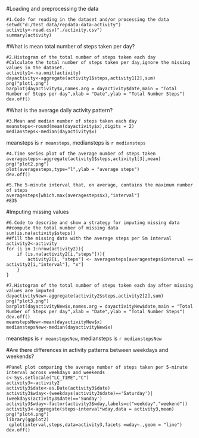 

#Loading and preprocessing the data
```{r simulation,echo=TRUE,results="hide"}
#1.Code for reading in the dataset and/or processing the data
setwd("d:/test data/repdata-data-activity")
activity<-read.csv("./activity.csv")
summary(activity)

```

#What is mean total number of steps taken per day?
```{r,results="hide"}
#2.Histogram of the total number of steps taken each day
#Calculate the total number of steps taken per day,ignore the missing values in the dataset.
activity1<-na.omit(activity)
dayactivity<-aggregate(activity1$steps,activity1[2],sum)
png("plot1.png")
barplot(dayactivity$x,names.arg = dayactivity$date,main = "Total Number of Steps per day",xlab = "Date",ylab = "Total Number Steps")
dev.off()
```
#What is the average daily activity pattern?
```{r,results="hide"}
#3.Mean and median number of steps taken each day
meansteps<-round(mean(dayactivity$x),digits = 2)
mediansteps<-median(dayactivity$x)
```

meansteps is `r meansteps`, mediansteps is `r mediansteps`

```{r,results="hide"}
#4.Time series plot of the average number of steps taken
averagesteps<-aggregate(activity1$steps,activity1[3],mean)
png("plot2.png")
plot(averagesteps,type="l",ylab = "average steps")
dev.off()

#5.The 5-minute interval that, on average, contains the maximum number of steps
averagesteps[which.max(averagesteps$x),"interval"]
#835
```

#Imputing missing values
```{r,results="hide"}
#6.Code to describe and show a strategy for imputing missing data
##compute the total number of missing data
sum(is.na(activity$steps))
##fill the missing data with the average steps per 5m interval
activity2<-activity
for (i in 1:nrow(activity2)){
    if (is.na(activity2[i,"steps"])){
        activity2[i, "steps"] <- averagesteps[averagesteps$interval == activity2[i,"interval"], "x"]
    }
}

#7.Histogram of the total number of steps taken each day after missing values are imputed
dayactivityNew<-aggregate(activity2$steps,activity2[2],sum)
png("plot3.png")
barplot(dayactivityNew$x,names.arg = dayactivityNew$date,main = "Total Number of Steps per day",xlab = "Date",ylab = "Total Number Steps")
dev.off()
meanstepsNew<-mean(dayactivityNew$x)
medianstepsNew<-median(dayactivityNew$x)
```
meansteps is `r meanstepsNew`, mediansteps is `r medianstepsNew`

#Are there differences in activity patterns between weekdays and weekends?
```{r,results="hide"}
#Panel plot comparing the average number of steps taken per 5-minute interval across weekdays and weekends
c<-Sys.setlocale("LC_TIME","C")
activity3<-activity2
activity3$date<-as.Date(activity3$date)
activity3$wday<-(weekdays(activity3$date)=='Saturday')|(weekdays(activity3$date)=='Sunday')
activity3$wday<-factor(activity3$wday,labels=c("weekday","weekend"))
activity3<-aggregate(steps~interval*wday,data = activity3,mean)
png("plot4.png")
library(ggplot2)
 qplot(interval,steps,data=activity3,facets =wday~.,geom = "line")
dev.off()

```




